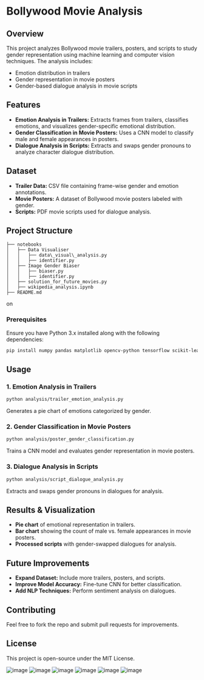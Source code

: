 # Bollywood Movie Analysis

## Overview

This project analyzes Bollywood movie trailers, posters, and scripts to study gender representation using machine learning and computer vision techniques. The analysis includes:

- Emotion distribution in trailers
- Gender representation in movie posters
- Gender-based dialogue analysis in movie scripts

## Features

- **Emotion Analysis in Trailers:** Extracts frames from trailers, classifies emotions, and visualizes gender-specific emotional distribution.
- **Gender Classification in Movie Posters:** Uses a CNN model to classify male and female appearances in posters.
- **Dialogue Analysis in Scripts:** Extracts and swaps gender pronouns to analyze character dialogue distribution.

## Dataset

- **Trailer Data:** CSV file containing frame-wise gender and emotion annotations.
- **Movie Posters:** A dataset of Bollywood movie posters labeled with gender.
- **Scripts:** PDF movie scripts used for dialogue analysis.

## Project Structure

```
├── notebooks
│   ├── Data Visualiser
│   │   ├── data\_visual\_analysis.py
│   │   ├── identifier.py
│   ├── Image Gender Biaser
│   │   ├── biaser.py
│   │   ├── identifier.py
│   ├── solution_for_future_movies.py 
│   ├── wikipedia_analysis.ipynb 
├── README.md

```

on

### Prerequisites

Ensure you have Python 3.x installed along with the following dependencies:

```bash
pip install numpy pandas matplotlib opencv-python tensorflow scikit-learn PyPDF2 beautifulsoup4
```

## Usage

### 1. Emotion Analysis in Trailers

```bash
python analysis/trailer_emotion_analysis.py
```

Generates a pie chart of emotions categorized by gender.

### 2. Gender Classification in Movie Posters

```bash
python analysis/poster_gender_classification.py
```

Trains a CNN model and evaluates gender representation in movie posters.

### 3. Dialogue Analysis in Scripts

```bash
python analysis/script_dialogue_analysis.py
```

Extracts and swaps gender pronouns in dialogues for analysis.

## Results & Visualization

- **Pie chart** of emotional representation in trailers.
- **Bar chart** showing the count of male vs. female appearances in movie posters.
- **Processed scripts** with gender-swapped dialogues for analysis.

## Future Improvements

- **Expand Dataset:** Include more trailers, posters, and scripts.
- **Improve Model Accuracy:** Fine-tune CNN for better classification.
- **Add NLP Techniques:** Perform sentiment analysis on dialogues.

## Contributing

Feel free to fork the repo and submit pull requests for improvements.

## License

This project is open-source under the MIT License.


![image](https://github.com/user-attachments/assets/e0094668-a170-4887-860d-856d46a9faa4)
![image](https://github.com/yukeshwardevs/Fall_Intern_interview_project_ML_Q-3/assets/146966338/ee5f84fb-de51-43e6-a288-9934d7f86fb2)
![image](https://github.com/yukeshwardevs/Fall_Intern_interview_project_ML_Q-3/assets/146966338/d0dfb7fb-0cbc-4b29-8178-9626b393ee59)
![image](https://github.com/yukeshwardevs/Fall_Intern_interview_project_ML_Q-3/assets/146966338/a226242b-4e97-4827-8bd3-28d2e000e0c9)
![image](https://github.com/yukeshwardevs/Fall_Intern_interview_project_ML_Q-3/assets/146966338/8bd9ae11-bb71-413c-9557-102b35471154)
![image](https://github.com/yukeshwardevs/Fall_Intern_interview_project_ML_Q-3/assets/146966338/66850090-518e-4f17-bd8d-56b0203957cc)

